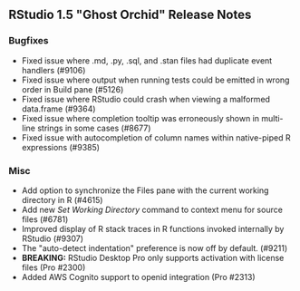 
## RStudio 1.5 "Ghost Orchid" Release Notes

### Bugfixes

* Fixed issue where .md, .py, .sql, and .stan files had duplicate event handlers (#9106)
* Fixed issue where output when running tests could be emitted in wrong order in Build pane (#5126)
* Fixed issue where RStudio could crash when viewing a malformed data.frame (#9364)
* Fixed issue where completion tooltip was erroneously shown in multi-line strings in some cases (#8677)
* Fixed issue with autocompletion of column names within native-piped R expressions (#9385)

### Misc

* Add option to synchronize the Files pane with the current working directory in R (#4615)
* Add new *Set Working Directory* command to context menu for source files (#6781)
* Improved display of R stack traces in R functions invoked internally by RStudio (#9307)
* The "auto-detect indentation" preference is now off by default. (#9211) 
* **BREAKING:** RStudio Desktop Pro only supports activation with license files (Pro #2300)
* Added AWS Cognito support to openid integration (Pro #2313)

